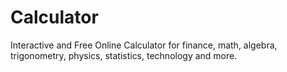 # Calculator
Interactive and Free Online Calculator for 
finance, 
math,
algebra, 
trigonometry, 
physics, 
statistics, 
technology and more.
